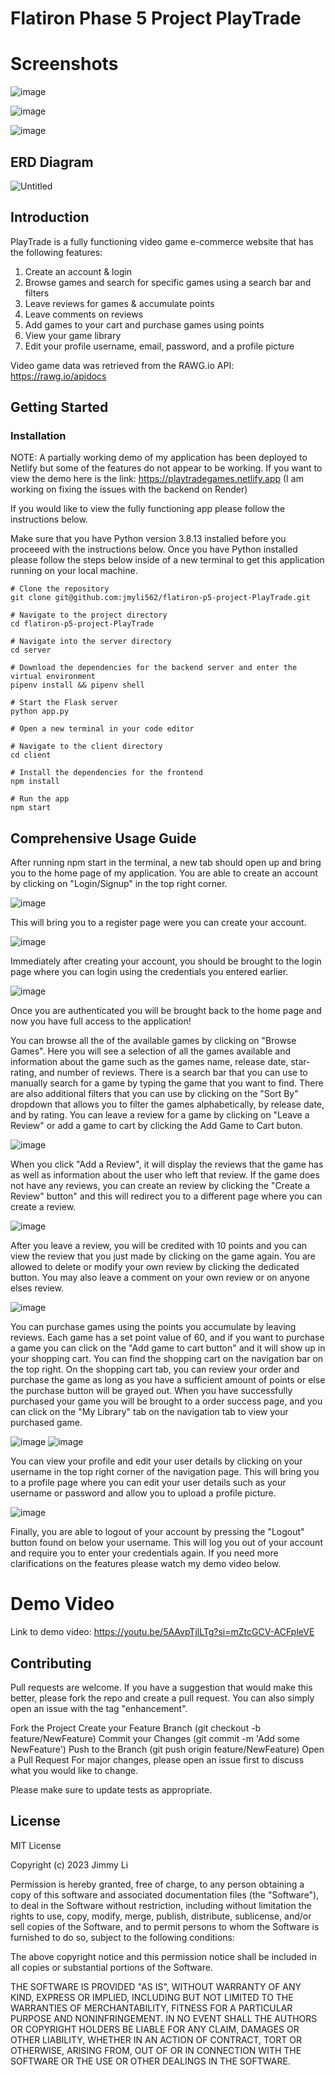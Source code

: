 # Flatiron Phase 5 Project PlayTrade 

# Screenshots
![image](https://github.com/jmyli562/flatiron-p5-project-PlayTrade/assets/60550632/d57d937c-e9fb-4a3a-b0c8-ec594d123c35)


![image](https://github.com/jmyli562/flatiron-p5-project-PlayTrade/assets/60550632/b20cd865-b27f-43ee-a968-0d416b6d5dfc)


![image](https://github.com/jmyli562/flatiron-p5-project-PlayTrade/assets/60550632/153ef017-636c-4f14-b061-e11688097508)


## ERD Diagram
![Untitled](https://github.com/jmyli562/flatiron-p5-project-PlayTrade/assets/60550632/6b061437-3f2e-4072-9ea3-5976248fd058)

## Introduction
PlayTrade is a fully functioning video game e-commerce website that has the following features:
1) Create an account & login
2) Browse games and search for specific games using a search bar and filters
3) Leave reviews for games & accumulate points
4) Leave comments on reviews
5) Add games to your cart and purchase games using points
6) View your game library
7) Edit your profile username, email, password, and a profile picture

Video game data was retrieved from the RAWG.io API: https://rawg.io/apidocs

## Getting Started 

### Installation
NOTE: A partially working demo of my application has been deployed to Netlify but some of the features do not appear to be working. 
If you want to view the demo here is the link: https://playtradegames.netlify.app (I am working on fixing the issues with the backend  on Render)

If you would like to view the fully functioning app please follow the instructions below.

Make sure that you have Python version 3.8.13 installed before you proceeed with the instructions below.
Once you have Python installed please follow the steps below inside of a new terminal to get this application running on your local machine.

```shell
# Clone the repository
git clone git@github.com:jmyli562/flatiron-p5-project-PlayTrade.git

# Navigate to the project directory
cd flatiron-p5-project-PlayTrade

# Navigate into the server directory
cd server

# Download the dependencies for the backend server and enter the virtual environment
pipenv install && pipenv shell

# Start the Flask server
python app.py

# Open a new terminal in your code editor

# Navigate to the client directory
cd client

# Install the dependencies for the frontend
npm install

# Run the app
npm start
```
## Comprehensive Usage Guide
After running npm start in the terminal, a new tab should open up and bring you to the home page of my application. You are able to create an account by clicking on "Login/Signup" in the top right corner.

![image](https://github.com/jmyli562/flatiron-p5-project-PlayTrade/assets/60550632/87b5edb0-8972-4300-a61e-d04e5754c4ea)

This will bring you to a register page were you can create your account. 

![image](https://github.com/jmyli562/flatiron-p5-project-PlayTrade/assets/60550632/62c5faed-06ca-4c0c-93d2-b0483ed8440b)

Immediately after creating your account, you should be brought to the login page where you can login using the credentials you entered earlier.

![image](https://github.com/jmyli562/flatiron-p5-project-PlayTrade/assets/60550632/b7ef7b9b-c576-434b-91c5-44221682486c)

Once you are authenticated you will be brought back to the home page and now you have full access to the application!

You can browse all the of the available games by clicking on "Browse Games". Here you will see a selection of all the games available and information about the game such as the games name, release date, star-rating, and number of reviews. There is a search bar that you can use to manually search for a game by typing the game that you want to find. There are also additional filters that you can use by clicking on the "Sort By" dropdown that allows you to filter the games alphabetically, by release date, and by rating. You can leave a review for a game by clicking on "Leave a Review" or add a game to cart by clicking the Add Game to Cart buton.

![image](https://github.com/jmyli562/flatiron-p5-project-PlayTrade/assets/60550632/8581906a-5b6e-4fcb-80a8-95f272432498)

When you click "Add a Review", it will display the reviews that the game has as well as information about the user who left that review. If the game does not have any reviews, you can create an review by clicking the "Create a Review" button" and this will redirect you to a different page where you can create a review.

![image](https://github.com/jmyli562/flatiron-p5-project-PlayTrade/assets/60550632/cf6521ed-02fd-45db-83da-a2e757c9f77d)

After you leave a review, you will be credited with 10 points and you can view the review that you just made by clicking on the game again. You are allowed to delete or modify your own review by clicking the dedicated button. You may also leave a comment on your own review or on anyone elses review.

![image](https://github.com/jmyli562/flatiron-p5-project-PlayTrade/assets/60550632/ab7e7a9a-de5d-4625-a8b5-8fa96015d7c2)

You can purchase games using the points you accumulate by leaving reviews. Each game has a set point value of 60, and if you want to purchase a game you can click on the "Add game to cart button" and it will show up in your shopping cart. You can find the shopping cart on the navigation bar on the top right. On the shopping cart tab, you can review your order and purchase the game as long as you have a sufficient amount of points or else the purchase button will be grayed out. When you have successfully purchased your game you will be brought to a order success page, and you can click on the "My Library" tab on the navigation tab to view your purchased game.

![image](https://github.com/jmyli562/flatiron-p5-project-PlayTrade/assets/60550632/8d268ec0-3f02-42a0-bb52-25661bf888e1)
![image](https://github.com/jmyli562/flatiron-p5-project-PlayTrade/assets/60550632/c6c57d54-2d02-4e2e-b2d3-56f76bd229f7)

You can view your profile and edit your user details by clicking on your username in the top right corner of the navigation page. This will bring you to a profile page where you can edit your user details such as your username or password and allow you to upload a profile picture. 

![image](https://github.com/jmyli562/flatiron-p5-project-PlayTrade/assets/60550632/46f3d366-57fa-43d7-b7e9-746f2a94b3c3)

Finally, you are able to logout of your account by pressing the "Logout" button found on below your username. This will log you out of your account and require you to enter your credentials again. If you need more clarifications on the features please watch my demo video below.

# Demo Video
Link to demo video: https://youtu.be/5AAvpTjlLTg?si=mZtcGCV-ACFpleVE

## Contributing
Pull requests are welcome. If you have a suggestion that would make this better, please fork the repo and create a pull request. You can also simply open an issue with the tag "enhancement".

Fork the Project
Create your Feature Branch (git checkout -b feature/NewFeature)
Commit your Changes (git commit -m 'Add some NewFeature')
Push to the Branch (git push origin feature/NewFeature)
Open a Pull Request
For major changes, please open an issue first to discuss what you would like to change.

Please make sure to update tests as appropriate.

## License
MIT License

Copyright (c) 2023 Jimmy Li

Permission is hereby granted, free of charge, to any person obtaining a copy of this software and associated documentation files (the "Software"), to deal in the Software without restriction, including without limitation the rights to use, copy, modify, merge, publish, distribute, sublicense, and/or sell copies of the Software, and to permit persons to whom the Software is furnished to do so, subject to the following conditions:

The above copyright notice and this permission notice shall be included in all copies or substantial portions of the Software.

THE SOFTWARE IS PROVIDED "AS IS", WITHOUT WARRANTY OF ANY KIND, EXPRESS OR IMPLIED, INCLUDING BUT NOT LIMITED TO THE WARRANTIES OF MERCHANTABILITY, FITNESS FOR A PARTICULAR PURPOSE AND NONINFRINGEMENT. IN NO EVENT SHALL THE AUTHORS OR COPYRIGHT HOLDERS BE LIABLE FOR ANY CLAIM, DAMAGES OR OTHER LIABILITY, WHETHER IN AN ACTION OF CONTRACT, TORT OR OTHERWISE, ARISING FROM, OUT OF OR IN CONNECTION WITH THE SOFTWARE OR THE USE OR OTHER DEALINGS IN THE SOFTWARE.






